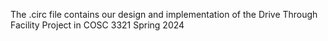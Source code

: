 The .circ file contains our design and implementation of the Drive Through Facility Project in COSC 3321 Spring 2024
